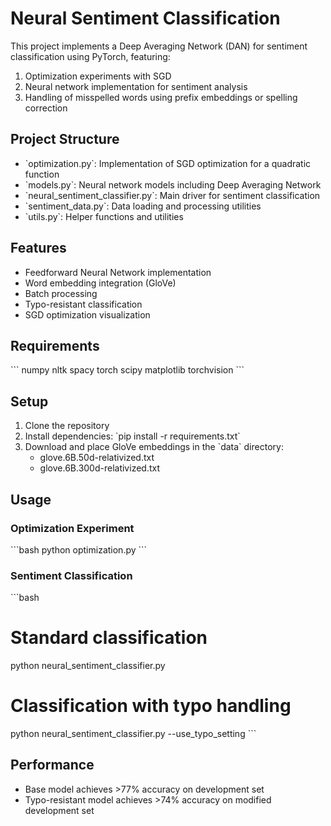 # Neural Sentiment Classification

This project implements a Deep Averaging Network (DAN) for sentiment classification using PyTorch, featuring:

1. Optimization experiments with SGD
2. Neural network implementation for sentiment analysis
3. Handling of misspelled words using prefix embeddings or spelling correction

## Project Structure

- \`optimization.py\`: Implementation of SGD optimization for a quadratic function
- \`models.py\`: Neural network models including Deep Averaging Network
- \`neural_sentiment_classifier.py\`: Main driver for sentiment classification
- \`sentiment_data.py\`: Data loading and processing utilities
- \`utils.py\`: Helper functions and utilities

## Features

- Feedforward Neural Network implementation
- Word embedding integration (GloVe)
- Batch processing
- Typo-resistant classification
- SGD optimization visualization

## Requirements

\`\`\`
numpy
nltk
spacy
torch
scipy
matplotlib
torchvision
\`\`\`

## Setup

1. Clone the repository
2. Install dependencies: \`pip install -r requirements.txt\`
3. Download and place GloVe embeddings in the \`data\` directory:
   - glove.6B.50d-relativized.txt
   - glove.6B.300d-relativized.txt

## Usage

### Optimization Experiment
\`\`\`bash
python optimization.py
\`\`\`

### Sentiment Classification
\`\`\`bash
# Standard classification
python neural_sentiment_classifier.py

# Classification with typo handling
python neural_sentiment_classifier.py --use_typo_setting
\`\`\`

## Performance

- Base model achieves >77% accuracy on development set
- Typo-resistant model achieves >74% accuracy on modified development set
